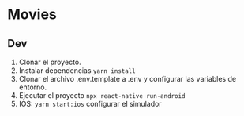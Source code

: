 <!-- README.MD -->

# Movies

## Dev

1. Clonar el proyecto.
2. Instalar dependencias `yarn install`
3. Clonar el archivo .env.template a .env y configurar las variables de entorno.
4. Ejecutar el proyecto `npx react-native run-android`
5. IOS: `yarn start:ios` configurar el simulador
